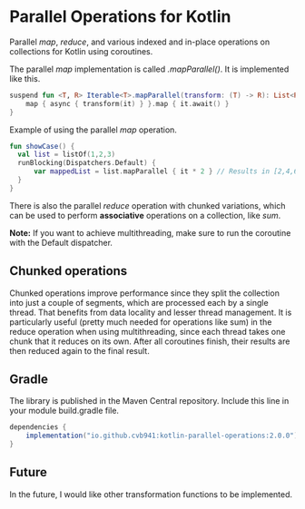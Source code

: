 # Parallel Operations for Kotlin
Parallel *map*, *reduce*, and various indexed and in-place operations on collections for Kotlin using coroutines.

The parallel *map* implementation is called *.mapParallel()*. It is implemented like this.
```kotlin
suspend fun <T, R> Iterable<T>.mapParallel(transform: (T) -> R): List<R> = coroutineScope {
    map { async { transform(it) } }.map { it.await() }
}
```

Example of using the parallel *map* operation.
```kotlin
fun showCase() {
  val list = listOf(1,2,3)
  runBlocking(Dispatchers.Default) {
      var mappedList = list.mapParallel { it * 2 } // Results in [2,4,6]
  }
}
```

There is also the parallel *reduce* operation with chunked variations, which can be used to perform **associative** operations on a collection, like *sum*.

**Note:** If you want to achieve multithreading, make sure to run the coroutine with the Default dispatcher.

## Chunked operations
Chunked operations improve performance since they split the collection into just a couple of segments,
which are processed each by a single thread. That benefits from data locality and lesser thread management.
It is particularly useful (pretty much needed for operations like sum) in the reduce operation when using multithreading,
since each thread takes one chunk that it reduces on its own. After all coroutines finish, their results are then reduced again to the final result.

## Gradle
The library is published in the Maven Central repository.
Include this line in your module build.gradle file.
```gradle
dependencies {
    implementation("io.github.cvb941:kotlin-parallel-operations:2.0.0")
}
```

## Future
In the future, I would like other transformation functions to be implemented.

